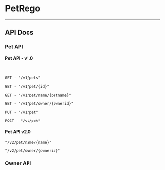# PetRego
---

<h2> API Docs </h2>
<h3> Pet API </h3>

<h4> Pet API - v1.0</h4><br />

```
GET - "/v1/pets"
```

```
GET - "/v1/pet/{id}"
```

```
GET - "/v1/pet/name/{petname}"

```

```
GET - "/v1/pet/owner/{ownerid}"
```

```
PUT - "/v1/pet"
```

```
POST - "/v1/pet"
```

<h4>Pet API v2.0</h4>

```
"/v2/pet/name/{name}"
```

```
"/v2/pet/owner/{ownerid}"
```

<h3> Owner API </h3>

